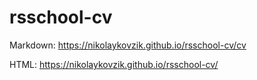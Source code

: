 # rsschool-cv

Markdown: https://nikolaykovzik.github.io/rsschool-cv/cv

HTML: https://nikolaykovzik.github.io/rsschool-cv/
